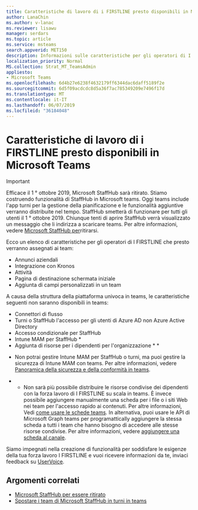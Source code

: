 ```yaml
---
title: Caratteristiche di lavoro di i FIRSTLINE presto disponibili in Microsoft Teams
author: LanaChin
ms.author: v-lanac
ms.reviewer: lisawu
manager: serdars
ms.topic: article
ms.service: msteams
search.appverid: MET150
description: Informazioni sulle caratteristiche per gli operatori di I FIRSTLINE che presto verranno a Microsoft teams.
localization_priority: Normal
MS.collection: Strat_MT_TeamsAdmin
appliesto:
- Microsoft Teams
ms.openlocfilehash: 6d4b27e6238f4632179ff6344dac6daff5189f2e
ms.sourcegitcommit: 6d5f09acdcdc8d5a36f7ac785349209e7496f17d
ms.translationtype: MT
ms.contentlocale: it-IT
ms.lasthandoff: 06/07/2019
ms.locfileid: "36184048"
---
```

# <a name="firstline-worker-features-coming-soon-to-microsoft-teams"></a>Caratteristiche di lavoro di i FIRSTLINE presto disponibili in Microsoft Teams

> [!IMPORTANT]
> Efficace il 1 ° ottobre 2019, Microsoft StaffHub sarà ritirato. Stiamo costruendo funzionalità di StaffHub in Microsoft teams. Oggi teams include l'app turni per la gestione della pianificazione e le funzionalità aggiuntive verranno distribuite nel tempo. StaffHub smetterà di funzionare per tutti gli utenti il 1 ° ottobre 2019. Chiunque tenti di aprire StaffHub verrà visualizzato un messaggio che li indirizza a scaricare teams. Per altre informazioni, vedere [Microsoft StaffHub per](microsoft-staffhub-to-be-retired.md)ritirarsi.

Ecco un elenco di caratteristiche per gli operatori di I FIRSTLINE che presto verranno assegnati ai team:

- Annunci aziendali
- Integrazione con Kronos
- Attività
- Pagina di destinazione schermata iniziale
- Aggiunta di campi personalizzati in un team

A causa della struttura della piattaforma univoca in teams, le caratteristiche seguenti non saranno disponibili in teams:

- Connettori di flusso
- Turni o StaffHub l'accesso per gli utenti di Azure AD non Azure Active Directory
- Accesso condizionale per StaffHub
- Intune MAM per StaffHub *
- Aggiunta di risorse per i dipendenti per l'organizzazione * *

* Non potrai gestire Intune MAM per StaffHub o turni, ma puoi gestire la sicurezza di Intune MAM con teams. Per altre informazioni, vedere [Panoramica della sicurezza e della conformità in teams](../../security-compliance-overview.md).

* * Non sarà più possibile distribuire le risorse condivise dei dipendenti con la forza lavoro di I FIRSTLINE su scala in teams. È invece possibile aggiungere manualmente una scheda per i file o i siti Web nei team per l'accesso rapido ai contenuti. Per altre informazioni, Vedi [come usare le schede teams](https://office365adoption.com/microsoft-teams-tabs/). In alternativa, puoi usare le API di Microsoft Graph teams per programattically aggiungere la stessa scheda a tutti i team che hanno bisogno di accedere alle stesse risorse condivise. Per altre informazioni, vedere [aggiungere una scheda al canale](https://docs.microsoft.com/graph/api/teamstab-add?view=graph-rest-1.0).

Siamo impegnati nella creazione di funzionalità per soddisfare le esigenze della tua forza lavoro I FIRSTLINE e vuoi ricevere informazioni da te, inviaci feedback su [UserVoice](https://microsoftteams.uservoice.com/forums/555103-public-preview/category/182881-developer-platform).

## <a name="related-topics"></a>Argomenti correlati

- [Microsoft StaffHub per essere ritirato](microsoft-staffhub-to-be-retired.md)
- [Spostare i team di Microsoft StaffHub in turni in teams](move-staffhub-teams-to-shifts-in-teams.md)